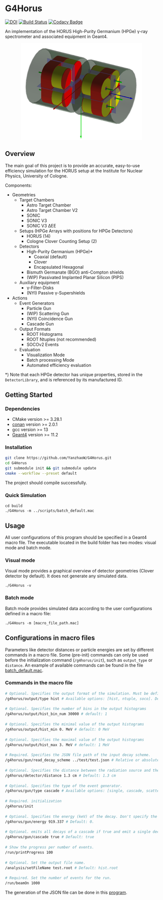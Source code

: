 # G4Horus

[![DOI](https://zenodo.org/badge/DOI/10.5281/zenodo.3692474.svg)](https://doi.org/10.5281/zenodo.3692474)
[![Build Status](https://travis-ci.org/janmayer/G4Horus.svg?branch=master)](https://travis-ci.org/janmayer/G4Horus)
[![Codacy Badge](https://app.codacy.com/project/badge/Grade/aed36e462b55424f8903bbc12afee877)](https://app.codacy.com/gh/YanzhaoW/G4Horus/dashboard?utm_source=gh&utm_medium=referral&utm_content=&utm_campaign=Badge_grade)

An implementation of the HORUS High-Purity Germanium (HPGe) γ-ray spectrometer and associated equipment in Geant4.

<!-- ![G4Horus Default Geometry](doc/Clover.png) -->
<p align="center">
<img src="doc/Clover.png" width = 400>
</p>

## Overview

The main goal of this project is to provide an accurate, easy-to-use efficiency simulation for the HORUS setup at the Institute for Nuclear Physics, University of Cologne.

Components:

- Geometries
    - Target Chambers
        - Astro Target Chamber
        - Astro Target Chamber V2
        - SONIC
        - SONIC V3
        - SONIC V3 ΔEE
    - Setups (HPGe Arrays with positions for HPGe Detectors)
        - HORUS (14)
        - Cologne Clover Counting Setup (2)
    - Detectors
        - High-Purity Germanium (HPGe)*
            - Coaxial (default)
            - Clover
            - Encapsulated Hexagonal
        - Bismuth Germanate (BGO) anti-Compton shields
        - (WIP) Passivated Implanted Planar Silicon (PIPS)
    - Auxiliary equipment
        - γ-Filter-Disks
        - (NYI) Passive γ-Supershields
- Actions
    - Event Generators
        - Particle Gun
        - (WIP) Scattering Gun
        - (NYI) Coincidence Gun
        - Cascade Gun
    - Output Formats
        - ROOT Histograms
        - ROOT Ntuples (not recommended)
        - SOCOv2 Events
    - Evaluation
        - Visualization Mode
        - Batch processing Mode
        - Automated efficiency evaluation

\*) Note that each HPGe detector has unique properties, stored in the `DetectorLibrary`, and is referenced by its manufactured ID.

## Getting Started

### Dependencies

- CMake version >= 3.28.1
- [conan](https://docs.conan.io/2/installation.html) version >= 2.0.1
- gcc version >= 13
- [Geant4](https://github.com/Geant4/geant4) version >= 11.2

### Installation

```sh
git clone https://github.com/YanzhaoW/G4Horus.git
cd G4Horus
git submodule init && git submodule update
cmake --workflow --preset default
```

The project should compile successfully.

### Quick Simulation

```shell
cd build
./G4Horus -m ../scripts/batch_default.mac
```

## Usage

All user configurations of this program should be specified in a Geant4 macro file. The executable located in the build folder has two modes: visual mode and batch mode.

### Visual mode

Visual mode provides a graphical overview of detector geometries (Clover detector by default). It does not generate any simulated data.
```shell
./G4Horus -v
```

### Batch mode

Batch mode provides simulated data according to the user configurations defined in a macro file:
```shell
./G4Hours -m [macro_file_path.mac]
```

## Configurations in macro files

Parameters like detector distances or particle energies are set by different commands in a macro file. Some (pre-init) commands can only be used before the initialization command (`/g4horus/init`), such as `output_type` or `distance`. An example of available commands can be found in the file [batch_default.mac](../scripts/batch_default.mac).

### Commands in the macro file
```sh
# Optional. Specifies the output format of the simulation. Must be defined before init.
/g4horus/output/type hist # Available options: [hist, ntuple, soco]. Default: hist

# Optional. Specifies the number of bins in the output histograms
/g4horus/output/hist_bin_num 30000 # default: 1

# Optional. Specifies the minimal value of the output histograms
/g4horus/output/hist_min 0. MeV # default: 0 MeV

# Optional. Specifies the maximal value of the output histograms
/g4horus/output/hist_max 3. MeV # default: 1 MeV

# Required. Specifies the JSON file path of the input decay scheme. 
/g4horus/gun/read_decay_scheme ../test/test.json # Relative or absolute path

# Optional. Specifies the distance between the radiation source and the detector front. Must be defined before init.
/g4horus/detector/distance 1.3 cm # Default: 1.3 cm

# Optional. Specifies the type of the event generator. 
/g4horus/gun/type cascade # Available options: [single, cascade, scattering]. Default: cascade

# Required. initialization
/g4horus/init

# Optional. Specifies the energy (keV) of the decay. Don't specify the unit.
/g4horus/gun/energy 919.337 # Default: 0.

# Optional. emits all decays of a cascade if true and emit a single decay if false.
/g4horus/gun/cascade true # Default: true

# Show the progress per number of events.
/run/printProgress 100
    
# Optional. Set the output file name.
/analysis/setFileName test.root # Default: hist.root

# Required. Set the number of events for the run.
/run/beamOn 1000
```

The generation of the JSON file can be done in this [program](https://github.com/YanzhaoW/NuclearChartConverter).
